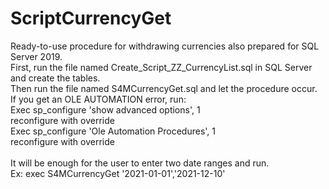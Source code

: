 # ScriptCurrencyGet
Ready-to-use procedure for withdrawing currencies also prepared for SQL Server 2019.
<br>
First, run the file named Create_Script_ZZ_CurrencyList.sql in SQL Server and create the tables.<br>
Then run the file named S4MCurrencyGet.sql and let the procedure occur.<br>
If you get an OLE AUTOMATION error, run:<br>
Exec sp_configure 'show advanced options', 1<br>
reconfigure with override<br>
Exec sp_configure 'Ole Automation Procedures', 1<br>
reconfigure with override<br>
<br>
It will be enough for the user to enter two date ranges and run.<br>
Ex: exec S4MCurrencyGet '2021-01-01','2021-12-10'<br>
